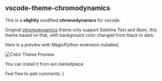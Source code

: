 ## vscode-theme-chromodynamics

This is a **slightly** modified **chromodynamics** for vscode.

Original [chromodynamics](https://github.com/MagicStack/Chromodynamics) theme only support Sublime Text and Atom,
 this theme based on that, with background color changed from black to dark.

Here is a preview with MagicPython extension installed.

![Color Theme Preview](https://raw.githubusercontent.com/leido/vscode-theme-chromodynamics/master/images/preview.png)

You can install it from ext marketplace.

Feel free to add comments :)
